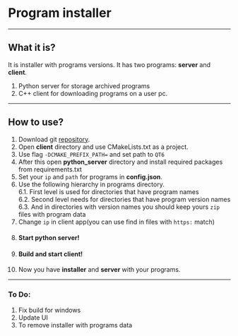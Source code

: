 # Program installer

---

## What it is?

It is installer with programs versions.
It has two programs: **server** and **client**.
1. Python server for storage archived programs
2. C++ client for downloading programs on a user pc.
---
## How to use?
1. Download git [repository](https://github.com/Mektus32/Installer.git). 
2. Open **client** directory and use CMakeLists.txt as a project.
3. Use flag `-DCMAKE_PREFIX_PATH=` and set path to `QT6`
4. After this open **python_server** directory and install required packages from requirements.txt
5. Set your `ip` and `path` for programs in **config.json**.
6. Use the following hierarchy in programs directory.  
   6.1. First level is used for directories that have program names  
   6.2. Second level needs for directories that have program version names  
   6.3. And in directories with version names you should keep yours `zip` files with program data
7. Change `ip` in client app(you can use find in files with `https:` match)
8. #### Start python server!
9. #### Build and start client!
10. Now you have **installer** and **server** with your programs.
---
### To Do:
1. Fix build for windows
2. Update UI
3. To remove installer with programs data